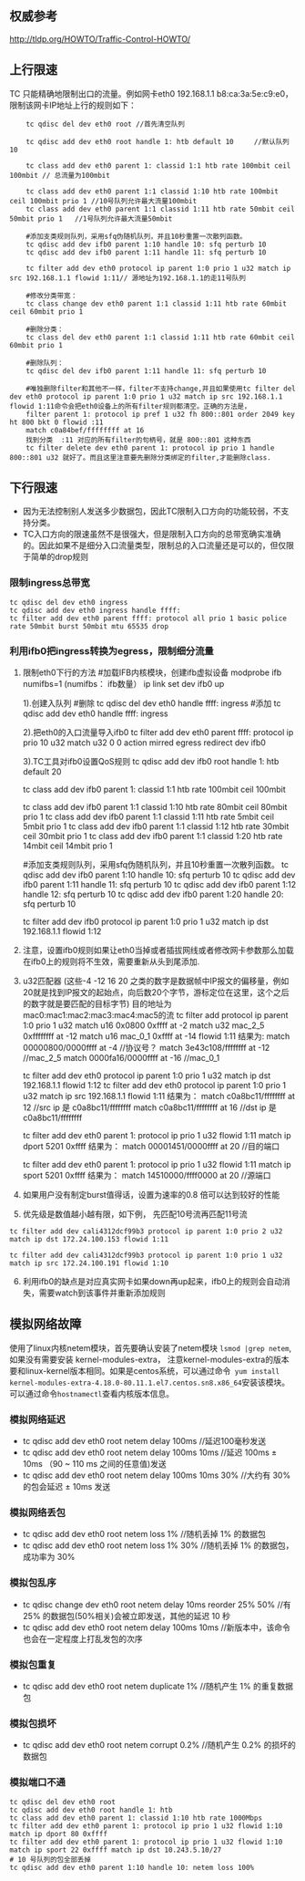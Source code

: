 ## 权威参考
http://tldp.org/HOWTO/Traffic-Control-HOWTO/

## 上行限速

TC 只能精确地限制出口的流量。例如网卡eth0 192.168.1.1  b8:ca:3a:5e:c9:e0，
   限制该网卡IP地址上行的规则如下：
```
    tc qdisc del dev eth0 root //首先清空队列

    tc qdisc add dev eth0 root handle 1: htb default 10     //默认队列10

	tc class add dev eth0 parent 1: classid 1:1 htb rate 100mbit ceil 100mbit // 总流量为100mbit

	tc class add dev eth0 parent 1:1 classid 1:10 htb rate 100mbit ceil 100mbit prio 1 //10号队列允许最大流量100mbit
	tc class add dev eth0 parent 1:1 classid 1:11 htb rate 50mbit ceil 50mbit prio 1   //1号队列允许最大流量50mbit

	#添加支类规则队列，采用sfq伪随机队列，并且10秒重置一次散列函数。
	tc qdisc add dev ifb0 parent 1:10 handle 10: sfq perturb 10
	tc qdisc add dev ifb0 parent 1:11 handle 11: sfq perturb 10

	tc filter add dev eth0 protocol ip parent 1:0 prio 1 u32 match ip src 192.168.1.1 flowid 1:11// 源地址为192.168.1.1的走11号队列

	#修改分类带宽：
	tc class change dev eth0 parent 1:1 classid 1:11 htb rate 60mbit ceil 60mbit prio 1

	#删除分类：
	tc class del dev eth0 parent 1:1 classid 1:11 htb rate 60mbit ceil 60mbit prio 1

	#删除队列：
	tc qdisc del dev ifb0 parent 1:11 handle 11: sfq perturb 10

	#唯独删除filter和其他不一样，filter不支持change,并且如果使用tc filter del dev eth0 protocol ip parent 1:0 prio 1 u32 match ip src 192.168.1.1 flowid 1:11命令会把eth0设备上的所有filter规则都清空。正确的方法是，
	filter parent 1: protocol ip pref 1 u32 fh 800::801 order 2049 key ht 800 bkt 0 flowid :11
    match c0a84bef/ffffffff at 16
    找到分类  :11 对应的所有filter的句柄号，就是 800::801 这种东西
    tc filter delete dev eth0 parent 1: protocol ip prio 1 handle 800::801 u32 就好了。而且这里注意要先删除分类绑定的filter,才能删除class.
```

## 下行限速
- 因为无法控制别人发送多少数据包，因此TC限制入口方向的功能较弱，不支持分类。
- TC入口方向的限速虽然不是很强大，但是限制入口方向的总带宽确实准确的。因此如果不是细分入口流量类型，限制总的入口流量还是可以的，但仅限于简单的drop规则

### 限制ingress总带宽
```
tc qdisc del dev eth0 ingress
tc qdisc add dev eth0 ingress handle ffff:
tc filter add dev eth0 parent ffff: protocol all prio 1 basic police rate 50mbit burst 50mbit mtu 65535 drop
```

### 利用ifb0把ingress转换为egress，限制细分流量
1.  限制eth0下行的方法
    #加载IFB内核模块，创建ifb虚拟设备
	modprobe ifb numifbs=1 (numifbs： ifb数量）
	ip link set dev ifb0 up

	1).创建入队列
	#删除
	tc qdisc del dev eth0 handle ffff: ingress
	#添加
	tc qdisc add dev eth0 handle ffff: ingress


	2).把eth0的入口流量导入ifb0
	tc filter add dev eth0 parent ffff: protocol ip prio 10 u32 match u32 0 0 action mirred egress redirect dev ifb0

	3).TC工具对ifb0设置QoS规则
	tc qdisc add dev ifb0 root handle 1: htb default 20

	tc class add dev ifb0 parent 1: classid 1:1 htb rate 100mbit ceil 100mbit

	tc class add dev ifb0 parent 1:1 classid 1:10 htb rate 80mbit ceil 80mbit prio 1
	tc class add dev ifb0 parent 1:1 classid 1:11 htb rate 5mbit ceil 5mbit prio 1
	tc class add dev ifb0 parent 1:1 classid 1:12 htb rate 30mbit ceil 30mbit prio 1
	tc class add dev ifb0 parent 1:1 classid 1:20 htb rate 14mbit ceil 14mbit prio 1

	#添加支类规则队列，采用sfq伪随机队列，并且10秒重置一次散列函数。
	tc qdisc add dev ifb0 parent 1:10 handle 10: sfq perturb 10
	tc qdisc add dev ifb0 parent 1:11 handle 11: sfq perturb 10
	tc qdisc add dev ifb0 parent 1:12 handle 12: sfq perturb 10
	tc qdisc add dev ifb0 parent 1:20 handle 20: sfq perturb 10

	tc filter add dev ifb0 protocol ip parent 1:0 prio 1 u32 match ip dst 192.168.1.1 flowid 1:12

2. 注意，设置ifb0规则如果让eth0当掉或者插拔网线或者修改网卡参数那么加载在ifb0上的规则将不生效，需要重新从头到尾添加.

3. u32匹配器
   (这些-4 -12 16 20 之类的数字是数据帧中IP报文的偏移量，例如20就是找到IP报文的起始点，向后数20个字节，游标定位在这里，这个之后的数字就是要匹配的目标字节)
   目的地址为mac0:mac1:mac2:mac3:mac4:mac5的流
   tc filter add protocol ip parent 1:0 prio 1 u32 match u16 0x0800 0xffff at -2 match u32 mac_2_5 0xffffffff at -12 match u16 mac_0_1 0xffff at -14 flowid 1:11
   结果为:
   match 00000800/0000ffff at -4   //协议号？
   match 3e43c108/ffffffff at -12  //mac_2_5
   match 0000fa16/0000ffff at -16  //mac_0_1

   tc filter add dev eth0 protocol ip parent 1:0 prio 1 u32 match ip dst 192.168.1.1 flowid 1:12
   tc filter add dev eth0 protocol ip parent 1:0 prio 1 u32 match ip src 192.168.1.1 flowid 1:11
   结果为：
   match c0a8bc11/ffffffff at 12 //src ip 是 c0a8bc11/ffffffff
   match c0a8bc11/ffffffff at 16 //dst ip 是 c0a8bc11/ffffffff

   tc filter add dev eth0 parent 1: protocol ip prio 1 u32 flowid 1:11 match ip dport 5201 0xffff
   结果为：
   match 00001451/0000ffff at 20 //目的端口

   tc filter add dev eth0 parent 1: protocol ip prio 1 u32 flowid 1:11 match ip sport 5201 0xffff
   结果为：
   match 14510000/ffff0000 at 20 //源端口


4. 如果用户没有制定burst值得话，设置为速率的0.8 倍可以达到较好的性能

5. 优先级是数值越小越有限，如下例， 先匹配10号流再匹配11号流
```
tc filter add dev cali4312dcf99b3 protocol ip parent 1:0 prio 2 u32 match ip dst 172.24.100.153 flowid 1:11 

tc filter add dev cali4312dcf99b3 protocol ip parent 1:0 prio 1 u32 match ip src 172.24.100.191 flowid 1:10
```
6. 利用ifb0的缺点是对应真实网卡如果down再up起来，ifb0上的规则会自动消失，需要watch到该事件并重新添加规则

## 模拟网络故障
使用了linux内核netem模块，首先要确认安装了netem模块 ```lsmod |grep netem```, 如果没有需要安装 kernel-modules-extra， 注意kernel-modules-extra的版本要和linux-kernel版本相同。如果是centos系统，可以通过命令``` yum install kernel-modules-extra-4.18.0-80.11.1.el7.centos.sn8.x86_64```安装该模块。可以通过命令```hostnamectl```查看内核版本信息。

### 模拟网络延迟
 - tc  qdisc  add  dev  eth0  root  netem  delay  100ms  //延迟100毫秒发送
 - tc  qdisc  add  dev  eth0  root  netem  delay  100ms  10ms  //延迟 100ms ± 10ms （90 ~ 110 ms 之间的任意值)发送
 - tc  qdisc  add  dev  eth0  root  netem  delay  100ms  10ms  30%   //大约有 30% 的包会延迟 ± 10ms 发送

### 模拟网络丢包
 - tc  qdisc  add  dev  eth0  root  netem  loss  1%  //随机丢掉 1% 的数据包
 - tc  qdisc  add  dev  eth0  root  netem  loss  1%  30% //随机丢掉 1% 的数据包，成功率为 30%

### 模拟包乱序 
 - tc  qdisc  change  dev  eth0  root  netem  delay  10ms   reorder  25%  50% //有 25% 的数据包(50%相关)会被立即发送，其他的延迟 10 秒
 - tc  qdisc  add  dev  eth0  root  netem  delay  100ms  10ms //新版本中，该命令也会在一定程度上打乱发包的次序

### 模拟包重复
 - tc  qdisc  add  dev  eth0  root  netem  duplicate 1% //随机产生 1% 的重复数据包 

### 模拟包损坏
 - tc  qdisc  add  dev  eth0  root  netem  corrupt  0.2%  //随机产生 0.2% 的损坏的数据包 

### 模拟端口不通
```
tc qdisc del dev eth0 root
tc qdisc add dev eth0 root handle 1: htb
tc class add dev eth0 parent 1: classid 1:10 htb rate 1000Mbps
tc filter add dev eth0 parent 1: protocol ip prio 1 u32 flowid 1:10 match ip dport 80 0xffff
tc filter add dev eth0 parent 1: protocol ip prio 1 u32 flowid 1:10 match ip sport 22 0xffff match ip dst 10.243.5.10/27
# 10 号队列的包全部丢掉
tc qdisc add dev eth0 parent 1:10 handle 10: netem loss 100%
``` 